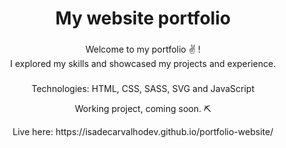 <h1 align="center">My website portfolio</h1>

###

<p align="left"></p>

###

<p align="center">Welcome to my portfolio ✌️ ! <br>I explored my skills and showcased my projects and experience.<br></p>

###
<p align="center"> Technologies: HTML, CSS, SASS, SVG and JavaScript <br></p>

<p align="center"> Working project, coming soon. ⛏
</p>

  <p align="center"> Live here: https://isadecarvalhodev.github.io/portfolio-website/
  <br> </p>
